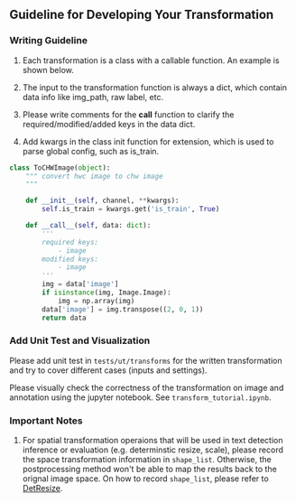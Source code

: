## Guideline for Developing Your Transformation

### Writing Guideline

1. Each transformation is a class with a callable function. An example is shown below.

2. The input to the transformation function is always a dict, which contain data info like img_path, raw label, etc.

3. Please write comments for the __call__ function to clarify the required/modified/added keys in the data dict.

4. Add kwargs in the class init function for extension, which is used to parse global config, such as is_train.

```python
class ToCHWImage(object):
    """ convert hwc image to chw image
    """

    def __init__(self, channel, **kwargs):
        self.is_train = kwargs.get('is_train', True)

    def __call__(self, data: dict):
        '''
        required keys:
            - image
        modified keys:
            - image
        '''
        img = data['image']
        if isinstance(img, Image.Image):
            img = np.array(img)
        data['image'] = img.transpose((2, 0, 1))
        return data
```

### Add Unit Test and Visualization

Please add unit test in `tests/ut/transforms` for the written transformation and try to cover different cases (inputs and settings).

Please visually check the correctness of the transformation on image and annotation using the jupyter notebook. See `transform_tutorial.ipynb`.


### Important Notes
1. For spatial transformation operaions that will be used in text detection inference or evaluation (e.g. determinstic resize, scale), please record the space transformation information in `shape_list`. Otherwise, the postprocessing method won't be able to map the results back to the orignal image space. On how to record `shape_list`, please refer to [DetResize](https://github.com/mindspore-lab/mindocr/blob/main/mindocr/data/transforms/det_transforms.py).

